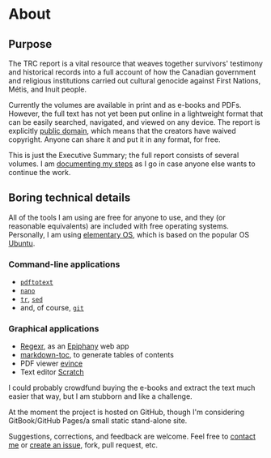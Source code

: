 # About

## Purpose

The TRC report is a vital resource that weaves together survivors' testimony and historical records into a full account of how the Canadian government and religious institutions carried out cultural genocide against First Nations, Métis, and Inuit people. 

Currently the volumes are available in print and as e-books and PDFs. However, the full text has not yet been put online in a lightweight format that can be easily searched, navigated, and viewed on any device. The report is explicitly [public domain](https://en.wikipedia.org/wiki/Public_domain), which means that the creators have waived copyright. Anyone can share it and put it in any format, for free.

This is just the Executive Summary; the full report consists of several volumes. I am [documenting my steps](/trc/workflow) as I go in case anyone else wants to continue the work.

## Boring technical details

All of the tools I am using are free for anyone to use, and they (or reasonable equivalents) are included with free operating systems. Personally, I am using [elementary OS](https://elementary.io/), which is based on the popular OS [Ubuntu](https://www.ubuntu.com/desktop).

### Command-line applications

- [```pdftotext```](https://en.wikipedia.org/wiki/Pdftotext)
- [```nano```](https://nano-editor.org/)
- [```tr```](https://en.wikipedia.org/wiki/Tr_(Unix)), [```sed```](https://en.wikipedia.org/wiki/Sed)
- and, of course, [```git```](http://blog.scottlowe.org/2015/01/14/non-programmer-git-intro/)

### Graphical applications

- [Regexr](http://regexr.com), as an [Epiphany](https://elementary.io/#showcase-epiphany) web app
- [markdown-toc](https://ecotrust-canada.github.io/markdown-toc/), to generate tables of contents
- PDF viewer [evince](https://wiki.gnome.org/Apps/Evince)
- Text editor [Scratch](https://elementary.io/#showcase-scratch)

I could probably crowdfund buying the e-books and extract the text much easier that way, but I am stubborn and like a challenge.

At the moment the project is hosted on GitHub, though I'm considering GitBook/GitHub Pages/a small static stand-alone site. 

Suggestions, corrections, and feedback are welcome. Feel free to [contact me](https://nevillepark.ca/contact) or [create an issue](https://github.com/nevillepark/trc/issues), fork, pull request, etc.
